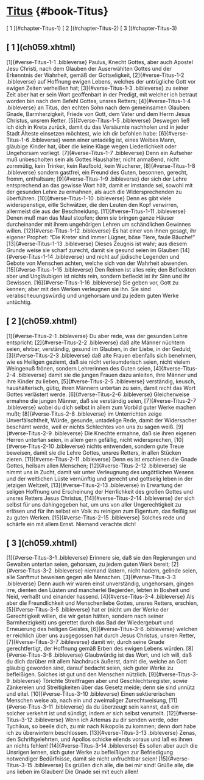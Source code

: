 # [Titus](ch001.xhtml) {#book-Titus}

<div id="chapterlinks-Titus" class="chapterlinks">[&nbsp;1&nbsp;](#chapter-Titus-1) [&nbsp;2&nbsp;](#chapter-Titus-2) [&nbsp;3&nbsp;](#chapter-Titus-3) </div>

<h2 class="chaptertitle">[&nbsp;1&nbsp;](ch059.xhtml)<span><span id="chapter-Titus-1"></span></span></h2>
 
[1]{#verse-Titus-1-1 .bibleverse} Paulus, Knecht Gottes, aber auch Apostel Jesu Christi, nach dem Glauben der Auserwählten Gottes und der Erkenntnis der Wahrheit, gemäß der Gottseligkeit, 
[2]{#verse-Titus-1-2 .bibleverse} auf Hoffnung ewigen Lebens, welches der untrügliche Gott vor ewigen Zeiten verheißen hat; 
[3]{#verse-Titus-1-3 .bibleverse} zu seiner Zeit aber hat er sein Wort geoffenbart in der Predigt, mit welcher ich betraut worden bin nach dem Befehl Gottes, unsres Retters; 
[4]{#verse-Titus-1-4 .bibleverse} an Titus, den echten Sohn nach dem gemeinsamen Glauben: Gnade, Barmherzigkeit, Friede von Gott, dem Vater und dem Herrn Jesus Christus, unsrem Retter. 
[5]{#verse-Titus-1-5 .bibleverse} Deswegen ließ ich dich in Kreta zurück, damit du das Versäumte nachholen und in jeder Stadt Älteste einsetzen möchtest, wie ich dir befohlen habe: 
[6]{#verse-Titus-1-6 .bibleverse} wenn einer untadelig ist, eines Weibes Mann, gläubige Kinder hat, über die keine Klage wegen Liederlichkeit oder Ungehorsam vorliegt. 
[7]{#verse-Titus-1-7 .bibleverse} Denn ein Aufseher muß unbescholten sein als Gottes Haushalter, nicht anmaßend, nicht zornmütig, kein Trinker, kein Raufbold, kein Wucherer, 
[8]{#verse-Titus-1-8 .bibleverse} sondern gastfrei, ein Freund des Guten, besonnen, gerecht, fromm, enthaltsam; 
[9]{#verse-Titus-1-9 .bibleverse} der sich der Lehre entsprechend an das gewisse Wort hält, damit er imstande sei, sowohl mit der gesunden Lehre zu ermahnen, als auch die Widersprechenden zu überführen. 
[10]{#verse-Titus-1-10 .bibleverse} Denn es gibt viele widerspenstige, eitle Schwätzer, die den Leuten den Kopf verwirren, allermeist die aus der Beschneidung. 
[11]{#verse-Titus-1-11 .bibleverse} Denen muß man das Maul stopfen; denn sie bringen ganze Häuser durcheinander mit ihrem ungehörigen Lehren um schändlichen Gewinnes willen. 
[12]{#verse-Titus-1-12 .bibleverse} Es hat einer von ihnen gesagt, ihr eigener Prophet: “Die Kreter sind immer Lügner, böse Tiere, faule Bäuche!” 
[13]{#verse-Titus-1-13 .bibleverse} Dieses Zeugnis ist wahr; aus diesem Grunde weise sie scharf zurecht, damit sie gesund seien im Glauben 
[14]{#verse-Titus-1-14 .bibleverse} und nicht auf jüdische Legenden und Gebote von Menschen achten, welche sich von der Wahrheit abwenden. 
[15]{#verse-Titus-1-15 .bibleverse} Den Reinen ist alles rein; den Befleckten aber und Ungläubigen ist nichts rein, sondern befleckt ist ihr Sinn und ihr Gewissen. 
[16]{#verse-Titus-1-16 .bibleverse} Sie geben vor, Gott zu kennen; aber mit den Werken verleugnen sie ihn. Sie sind verabscheuungswürdig und ungehorsam und zu jedem guten Werke untüchtig. 

<h2 class="chaptertitle">[&nbsp;2&nbsp;](ch059.xhtml)<span><span id="chapter-Titus-2"></span></span></h2>
 
[1]{#verse-Titus-2-1 .bibleverse} Du aber rede, was der gesunden Lehre entspricht: 
[2]{#verse-Titus-2-2 .bibleverse} daß alte Männer nüchtern seien, ehrbar, verständig, gesund im Glauben, in der Liebe, in der Geduld; 
[3]{#verse-Titus-2-3 .bibleverse} daß alte Frauen ebenfalls sich benehmen, wie es Heiligen geziemt, daß sie nicht verleumderisch seien, nicht vielem Weingenuß frönen, sondern Lehrerinnen des Guten seien, 
[4]{#verse-Titus-2-4 .bibleverse} damit sie die jungen Frauen dazu anleiten, ihre Männer und ihre Kinder zu lieben, 
[5]{#verse-Titus-2-5 .bibleverse} verständig, keusch, haushälterisch, gütig, ihren Männern untertan zu sein, damit nicht das Wort Gottes verlästert werde. 
[6]{#verse-Titus-2-6 .bibleverse} Gleicherweise ermahne die jungen Männer, daß sie verständig seien, 
[7]{#verse-Titus-2-7 .bibleverse} wobei du dich selbst in allem zum Vorbild guter Werke machen mußt; 
[8]{#verse-Titus-2-8 .bibleverse} im Unterrichten zeige Unverfälschtheit, Würde, gesunde, untadelige Rede, damit der Widersacher beschämt werde, weil er nichts Schlechtes von uns zu sagen weiß. 
[9]{#verse-Titus-2-9 .bibleverse} Die Knechte ermahne, daß sie ihren eigenen Herren untertan seien, in allem gern gefällig, nicht widersprechen, 
[10]{#verse-Titus-2-10 .bibleverse} nichts entwenden, sondern gute Treue beweisen, damit sie die Lehre Gottes, unsres Retters, in allen Stücken zieren. 
[11]{#verse-Titus-2-11 .bibleverse} Denn es ist erschienen die Gnade Gottes, heilsam allen Menschen; 
[12]{#verse-Titus-2-12 .bibleverse} sie nimmt uns in Zucht, damit wir unter Verleugnung des ungöttlichen Wesens und der weltlichen Lüste vernünftig und gerecht und gottselig leben in der jetzigen Weltzeit, 
[13]{#verse-Titus-2-13 .bibleverse} in Erwartung der seligen Hoffnung und Erscheinung der Herrlichkeit des großen Gottes und unsres Retters Jesus Christus, 
[14]{#verse-Titus-2-14 .bibleverse} der sich selbst für uns dahingegeben hat, um uns von aller Ungerechtigkeit zu erlösen und für ihn selbst ein Volk zu reinigen zum Eigentum, das fleißig sei zu guten Werken. 
[15]{#verse-Titus-2-15 .bibleverse} Solches rede und schärfe ein mit allem Ernst. Niemand verachte dich! 

<h2 class="chaptertitle">[&nbsp;3&nbsp;](ch059.xhtml)<span><span id="chapter-Titus-3"></span></span></h2>
 
[1]{#verse-Titus-3-1 .bibleverse} Erinnere sie, daß sie den Regierungen und Gewalten untertan seien, gehorsam, zu jedem guten Werk bereit; 
[2]{#verse-Titus-3-2 .bibleverse} niemand lästern, nicht hadern, gelinde seien, alle Sanftmut beweisen gegen alle Menschen. 
[3]{#verse-Titus-3-3 .bibleverse} Denn auch wir waren einst unverständig, ungehorsam, gingen irre, dienten den Lüsten und mancherlei Begierden, lebten in Bosheit und Neid, verhaßt und einander hassend. 
[4]{#verse-Titus-3-4 .bibleverse} Als aber die Freundlichkeit und Menschenliebe Gottes, unsres Retters, erschien, 
[5]{#verse-Titus-3-5 .bibleverse} hat er (nicht um der Werke der Gerechtigkeit willen, die wir getan hätten, sondern nach seiner Barmherzigkeit) uns gerettet durch das Bad der Wiedergeburt und Erneuerung des heiligen Geistes, 
[6]{#verse-Titus-3-6 .bibleverse} welchen er reichlich über uns ausgegossen hat durch Jesus Christus, unsren Retter, 
[7]{#verse-Titus-3-7 .bibleverse} damit wir, durch seine Gnade gerechtfertigt, der Hoffnung gemäß Erben des ewigen Lebens würden. 
[8]{#verse-Titus-3-8 .bibleverse} Glaubwürdig ist das Wort, und ich will, daß du dich darüber mit allem Nachdruck äußerst, damit die, welche an Gott gläubig geworden sind, darauf bedacht seien, sich guter Werke zu befleißigen. Solches ist gut und den Menschen nützlich. 
[9]{#verse-Titus-3-9 .bibleverse} Törichte Streitfragen aber und Geschlechtsregister, sowie Zänkereien und Streitigkeiten über das Gesetz meide; denn sie sind unnütz und eitel. 
[10]{#verse-Titus-3-10 .bibleverse} Einen sektiererischen Menschen weise ab, nach ein und zweimaliger Zurechtweisung, 
[11]{#verse-Titus-3-11 .bibleverse} da du überzeugt sein kannst, daß ein solcher verkehrt ist und sündigt, indem er sich selbst verurteilt. 
[12]{#verse-Titus-3-12 .bibleverse} Wenn ich Artemas zu dir senden werde, oder Tychikus, so beeile dich, zu mir nach Nikopolis zu kommen; denn dort habe ich zu überwintern beschlossen. 
[13]{#verse-Titus-3-13 .bibleverse} Zenas, den Schriftgelehrten, und Apollos schicke eilends voraus und laß es ihnen an nichts fehlen! 
[14]{#verse-Titus-3-14 .bibleverse} Es sollen aber auch die Unsrigen lernen, sich guter Werke zu befleißigen zur Befriedigung notwendiger Bedürfnisse, damit sie nicht unfruchtbar seien! 
[15]{#verse-Titus-3-15 .bibleverse} Es grüßen dich alle, die bei mir sind! Grüße alle, die uns lieben im Glauben! Die Gnade sei mit euch allen! 